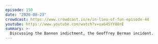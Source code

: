```yaml
---
episode: 150
date: "2020-08-23"
crowdcast: https://www.crowdcast.io/e/in-lieu-of-fun-episode-44
youtube: https://www.youtube.com/watch?v=ua64SYY08rE
summary: >-
  Discussing the Bannon indictment, the Geoffrey Berman incident.
---
```

